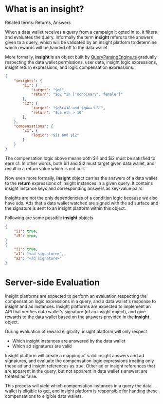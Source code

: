 # What is an insight?

Related terms: Returns, Answers

When a data wallet receives a query from a campaign it opted in to, it filters and evaluates the query. Informally the term **insight** refers to the answers given to a query, which will be validated by an insight platform to determine which rewards will be handed off to the data wallet.

More formally, **insight** is an object built by [QueryParsingEngine.ts](/packages/core/src/implementations/business/utilities/QueryParsingEngine.ts) gradually respecting the data wallet permissions, user data, insight logic expressions, insight return expressions, and logic compensation expressions.

```JSON
{
    "insights": {
        "i1": {
            "target": "$q1",
            "return": "$q2 ^in ['nonbinary','female']"
        },
        "i2": {
            "target": "$q3>=18 and $q4=='US'",
            "return": "$q5.eth > 10"
        },
    },
    "compensations": {
        "c1": {
            "logic": "$i1 and $i2"
        }
    }
}
```

The compensation logic above means both $i1 and $i2 must be satisfied to earn c1. In other words, both $i1 and $i2 must target given data wallet, and result in a return value which is not null.

Now even more formally, **insight** object carries the answers of a data wallet to the **return** expressions of insight instances in a given query. It contains insight instance keys and corresponding answers as key-value pairs. 

Insights are not the only dependencies of a condition logic because we also have ads. Ads that a data wallet watched are signed with the ad surface and the signature is sent to an insight platform within this object.

Following are some possible **insight** objects

```JSON
{
    "i1": true,
    "i5": true,
}
{
    "i1": true,
    "a1": "<ad signature>",
    "a2": "<ad signature>"
}
```

# Server-side Evaluation

Insight platforms are expected to perform an evaluation respecting the compensation logic expressions in a query, and a data wallet's response to 
insight and ad instances. Insight platforms are expected to implement an API that verifies data wallet's signature (of an insight object), and give rewards to the data wallet based on the answers provided in the **insight** object.

During evaluation of reward eligibility, insight platform will only respect 
- Which insight instances are answered by the data wallet
- Which ad signatures are valid

Insight platform will create a mapping of valid insight answers and ad signatures, and evaluate the compensation logic expressions treating only these ad and insight references as true. Other ad or insight references that are apparent in the query, but not apparent in data wallet's answer; are treated as false.

This process will yield which compensation instances in a query the data wallet is eligible to get, and insight platform is responsible for handing these compensations to eligible data wallets.
